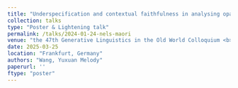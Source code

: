 ```yaml
---
title: "Underspecification and contextual faithfulness in analysing opacity with OT and rule-based serialism"
collection: talks
type: "Poster & Lightening talk"
permalink: /talks/2024-01-24-nels-maori
venue: "the 47th Generative Linguistics in the Old World Colloquium <b>(GLOW 47)</b>"
date: 2025-03-25
location: "Frankfurt, Germany"
authors: "Wang, Yuxuan Melody"
paperurl: ''
ftype: "poster"
---
```

